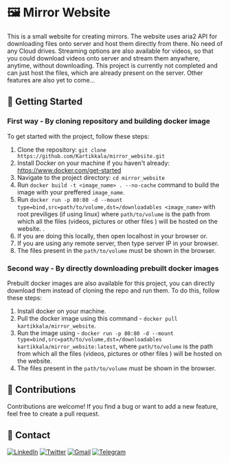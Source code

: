 # 🖼️ Mirror Website

This is a small website for creating mirrors. The website uses aria2 API for downloading files onto server and host them directly from there. No need of any Cloud drives. Streaming options are also available for videos, so that you could download videos onto server and stream them anywhere, anytime, without downloading. This project is currently not completed and can just host the files, which are already present on the server. Other features are also yet to come...

## 🚀 Getting Started

### First way - By cloning repository and building docker image

To get started with the project, follow these steps:

1. Clone the repository: `git clone https://github.com/Kartikkala/mirror_website.git`
2. Install Docker on your machine if you haven't already: https://www.docker.com/get-started
3. Navigate to the project directory: `cd mirror_website`
4. Run `docker build -t <image_name> . --no-cache` command to build the image with your preffered `image_name`.
5. Run `docker run -p 80:80 -d --mount type=bind,src=path/to/volume,dst=/downloadables <image_name>` with root previliges (if using linux) where `path/to/volume` is the path from which all the files (videos, pictures or other files ) will be hosted on the website. .
6. If you are doing this locally, then open localhost in your browser or.
7. If you are using any remote server, then type server IP in your browser.
8. The files present in the `path/to/volume` must be shown in the browser.

### Second way - By directly downloading prebuilt docker images

Prebuilt docker images are also available for this project, you can directly download them instead of cloning the repo and run them. To do this, follow these steps:

1. Install docker on your machine.
2. Pull the docker image using this command - `docker pull kartikkala/mirror_website`.
3. Run the image using - `docker run -p 80:80 -d --mount type=bind,src=path/to/volume,dst=/downloadables kartikkala/mirror_website:latest`, where `path/to/volume` is the path from which all the files (videos, pictures or other files ) will be hosted on the website. 
4. The files present in the `path/to/volume` must be shown in the browser.


## 🤝 Contributions

Contributions are welcome! If you find a bug or want to add a new feature, feel free to create a pull request.


## 📧 Contact

[![LinkedIn](https://img.shields.io/badge/-LinkedIn-0077B5?style=for-the-badge&logo=Linkedin&logoColor=white)](https://www.linkedin.com/in/kartik-kala-90aa6b235)
[![Twitter](https://img.shields.io/badge/-Twitter-1DA1F2?style=for-the-badge&logo=Twitter&logoColor=white)](https://twitter.com/KARTIKKALA10)
[![Gmail](https://img.shields.io/badge/-Gmail-D14836?style=for-the-badge&logo=Gmail&logoColor=white)](mailto:kartikkala10december@gmail.com)
[![Telegram](https://img.shields.io/badge/-Telegram-2CA5E0?style=for-the-badge&logo=Telegram&logoColor=white)](https://telegram.me/Kartikkala)
 
